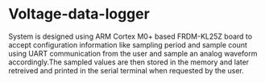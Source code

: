 # Voltage-data-logger
System is designed using ARM Cortex M0+ based FRDM-KL25Z board to accept configuration information like sampling period and sample count using UART communication from the user and sample an analog waveform accordingly.The sampled values are then stored in the memory and later retreived and printed in the serial terminal when requested by the user.
